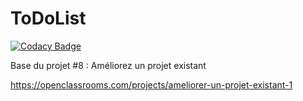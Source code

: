 ToDoList
========

[![Codacy Badge](https://api.codacy.com/project/badge/Grade/7448585b7aa843e9bd32da5df49675d1)](https://app.codacy.com/manual/CrabThug/todo-and-co?utm_source=github.com&utm_medium=referral&utm_content=CrabThug/todo-and-co&utm_campaign=Badge_Grade_Settings)

Base du projet #8 : Améliorez un projet existant

https://openclassrooms.com/projects/ameliorer-un-projet-existant-1
